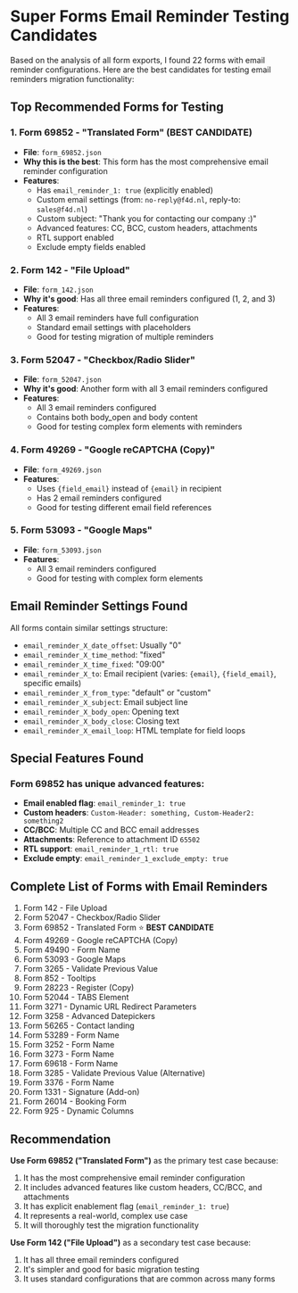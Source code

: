 # Super Forms Email Reminder Testing Candidates

Based on the analysis of all form exports, I found 22 forms with email reminder configurations. Here are the best candidates for testing email reminders migration functionality:

## Top Recommended Forms for Testing

### 1. **Form 69852 - "Translated Form"** (BEST CANDIDATE)
- **File**: `form_69852.json`
- **Why this is the best**: This form has the most comprehensive email reminder configuration
- **Features**:
  - Has `email_reminder_1: true` (explicitly enabled)
  - Custom email settings (from: `no-reply@f4d.nl`, reply-to: `sales@f4d.nl`)
  - Custom subject: "Thank you for contacting our company :)"
  - Advanced features: CC, BCC, custom headers, attachments
  - RTL support enabled
  - Exclude empty fields enabled

### 2. **Form 142 - "File Upload"**
- **File**: `form_142.json`
- **Why it's good**: Has all three email reminders configured (1, 2, and 3)
- **Features**:
  - All 3 email reminders have full configuration
  - Standard email settings with placeholders
  - Good for testing migration of multiple reminders

### 3. **Form 52047 - "Checkbox/Radio Slider"**
- **File**: `form_52047.json`
- **Why it's good**: Another form with all 3 email reminders configured
- **Features**:
  - All 3 email reminders configured
  - Contains both body_open and body content
  - Good for testing complex form elements with reminders

### 4. **Form 49269 - "Google reCAPTCHA (Copy)"**
- **File**: `form_49269.json`
- **Features**:
  - Uses `{field_email}` instead of `{email}` in recipient
  - Has 2 email reminders configured
  - Good for testing different email field references

### 5. **Form 53093 - "Google Maps"**
- **File**: `form_53093.json`
- **Features**:
  - All 3 email reminders configured
  - Good for testing with complex form elements

## Email Reminder Settings Found

All forms contain similar settings structure:
- `email_reminder_X_date_offset`: Usually "0"
- `email_reminder_X_time_method`: "fixed"
- `email_reminder_X_time_fixed`: "09:00"
- `email_reminder_X_to`: Email recipient (varies: `{email}`, `{field_email}`, specific emails)
- `email_reminder_X_from_type`: "default" or "custom"
- `email_reminder_X_subject`: Email subject line
- `email_reminder_X_body_open`: Opening text
- `email_reminder_X_body_close`: Closing text
- `email_reminder_X_email_loop`: HTML template for field loops

## Special Features Found

### Form 69852 has unique advanced features:
- **Email enabled flag**: `email_reminder_1: true`
- **Custom headers**: `Custom-Header: something, Custom-Header2: something2`
- **CC/BCC**: Multiple CC and BCC email addresses
- **Attachments**: Reference to attachment ID `65502`
- **RTL support**: `email_reminder_1_rtl: true`
- **Exclude empty**: `email_reminder_1_exclude_empty: true`

## Complete List of Forms with Email Reminders

1. Form 142 - File Upload
2. Form 52047 - Checkbox/Radio Slider
3. Form 69852 - Translated Form ⭐ **BEST CANDIDATE**
4. Form 49269 - Google reCAPTCHA (Copy)
5. Form 49490 - Form Name
6. Form 53093 - Google Maps
7. Form 3265 - Validate Previous Value
8. Form 852 - Tooltips
9. Form 28223 - Register (Copy)
10. Form 52044 - TABS Element
11. Form 3271 - Dynamic URL Redirect Parameters
12. Form 3258 - Advanced Datepickers
13. Form 56265 - Contact landing
14. Form 53289 - Form Name
15. Form 3252 - Form Name
16. Form 3273 - Form Name
17. Form 69618 - Form Name
18. Form 3285 - Validate Previous Value (Alternative)
19. Form 3376 - Form Name
20. Form 1331 - Signature (Add-on)
21. Form 26014 - Booking Form
22. Form 925 - Dynamic Columns

## Recommendation

**Use Form 69852 ("Translated Form")** as the primary test case because:
1. It has the most comprehensive email reminder configuration
2. It includes advanced features like custom headers, CC/BCC, and attachments
3. It has explicit enablement flag (`email_reminder_1: true`)
4. It represents a real-world, complex use case
5. It will thoroughly test the migration functionality

**Use Form 142 ("File Upload")** as a secondary test case because:
1. It has all three email reminders configured
2. It's simpler and good for basic migration testing
3. It uses standard configurations that are common across many forms